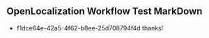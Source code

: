 ## OpenLocalization Workflow Test MarkDown
* f1dce64e-42a5-4f62-b8ee-25d708794f4d 
thanks!<!--HONumber=Mar16_HO3-->
